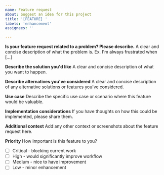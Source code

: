 ```yaml
---
name: Feature request
about: Suggest an idea for this project
title: '[FEATURE] '
labels: 'enhancement'
assignees: ''

---
```


**Is your feature request related to a problem? Please describe.**
A clear and concise description of what the problem is. Ex. I'm always frustrated when [...]

**Describe the solution you'd like**
A clear and concise description of what you want to happen.

**Describe alternatives you've considered**
A clear and concise description of any alternative solutions or features you've considered.

**Use case**
Describe the specific use case or scenario where this feature would be valuable.

**Implementation considerations**
If you have thoughts on how this could be implemented, please share them.

**Additional context**
Add any other context or screenshots about the feature request here.

**Priority**
How important is this feature to you?
- [ ] Critical - blocking current work
- [ ] High - would significantly improve workflow
- [ ] Medium - nice to have improvement
- [ ] Low - minor enhancement